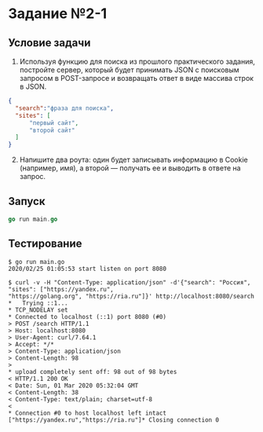 # Задание №2-1

## Условие задачи

1. Используя функцию для поиска из прошлого практического задания, постройте сервер, который будет принимать JSON 
с поисковым запросом в POST-запросе и возвращать ответ в виде массива строк в JSON.

```JSON
{
  "search":"фраза для поиска",
  "sites": [
      "первый сайт",
      "второй сайт"
  ]
}
```
2. Напишите два роута: один будет записывать информацию в Cookie (например, имя), 
а второй — получать ее и выводить в ответе на запрос.

## Запуск

```go
go run main.go
```

## Тестирование

```shell
$ go run main.go
2020/02/25 01:05:53 start listen on port 8080
```

```shell
$ curl -v -H "Content-Type: application/json" -d'{"search": "Россия", "sites": ["https://yandex.ru", 
"https://golang.org", "https://ria.ru"]}' http://localhost:8080/search
*   Trying ::1...
* TCP_NODELAY set
* Connected to localhost (::1) port 8080 (#0)
> POST /search HTTP/1.1
> Host: localhost:8080
> User-Agent: curl/7.64.1
> Accept: */*
> Content-Type: application/json
> Content-Length: 98
>
* upload completely sent off: 98 out of 98 bytes
< HTTP/1.1 200 OK
< Date: Sun, 01 Mar 2020 05:32:04 GMT
< Content-Length: 38
< Content-Type: text/plain; charset=utf-8
<
* Connection #0 to host localhost left intact
["https://yandex.ru","https://ria.ru"]* Closing connection 0
```